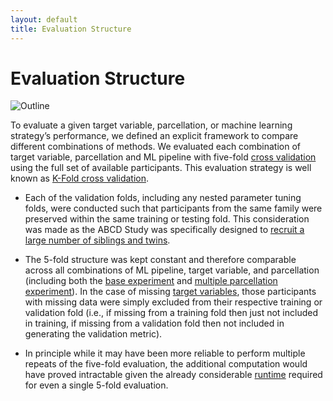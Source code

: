 ```yaml
---
layout: default
title: Evaluation Structure
---
```


# Evaluation Structure

![Outline](https://raw.githubusercontent.com/sahahn/parc_scaling/master/analyze/Figures/Figure1.png)

To evaluate a given target variable, parcellation, or machine learning strategy’s performance, we defined an explicit framework to compare different combinations of methods. We evaluated each combination of target variable, parcellation and ML pipeline with five-fold [cross validation](https://scikit-learn.org/stable/modules/cross_validation.html) using the full set of available participants. This evaluation strategy is well known as [K-Fold cross validation](https://machinelearningmastery.com/k-fold-cross-validation/).

- Each of the validation folds, including any nested parameter tuning folds, were conducted such that participants from the same family were preserved within the same training or testing fold. This consideration was made as the ABCD Study was specifically designed to [recruit a large number of siblings and twins](https://www.ncbi.nlm.nih.gov/pmc/articles/PMC6314286/).

- The 5-fold structure was kept constant and therefore comparable across all combinations of ML pipeline, target variable, and parcellation (including both the [base experiment](./index#base-experiment-setup) and [multiple parcellation experiment](./multiple_parcellations_setup.html)). In the case of missing [target variables](./variables.html), those participants with missing data were simply excluded from their respective training or validation fold (i.e., if missing from a training fold then just not included in training, if missing from a validation fold then not included in generating the validation metric).

- In principle while it may have been more reliable to perform multiple repeats of the five-fold evaluation, the additional computation would have proved intractable given the already considerable [runtime](./trade_offs#runtime) required for even a single 5-fold evaluation.